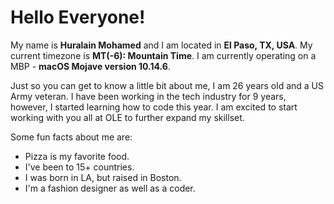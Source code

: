 # Hello Everyone!

My name is **Huralain Mohamed** and I am located in **El Paso, TX, USA**. My current timezone is **MT(-6): Mountain Time**. I am currently operating on a MBP - **macOS Mojave version 10.14.6**.

Just so you can get to know a little bit about me, I am 26 years old and a US Army veteran. I have been working in the tech industry for 9 years, however, I started learning how to code this year. I am excited to start working with you all at OLE to further expand my skillset.

Some fun facts about me are:
+ Pizza is my favorite food.
+ I've been to 15+ countries.
+ I was born in LA, but raised in Boston.
+ I'm a fashion designer as well as a coder.
